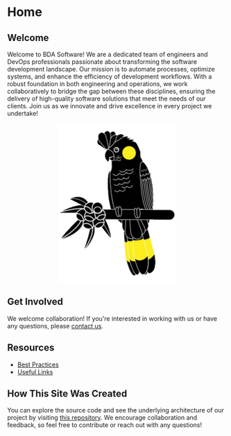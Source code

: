# Home

## Welcome

Welcome to BDA Software! We are a dedicated team of engineers and DevOps professionals passionate about transforming the software development landscape. Our mission is to automate processes, optimize systems, and enhance the efficiency of development workflows. With a robust foundation in both engineering and operations, we work collaboratively to bridge the gap between these disciplines, ensuring the delivery of high-quality software solutions that meet the needs of our clients. Join us as we innovate and drive excellence in every project we undertake!

<div style="text-align: center;">
    <img src="images/BlackCockatooNoBackground.png" alt="Cockatoo" />
</div>

## Get Involved

We welcome collaboration! If you're interested in working with us or have any questions, please [contact us](mailto:BDASoftware@exchange.boeing.com).

## Resources

- [Best Practices](Resources/Best_Practices.md)
- [Useful Links](Resources/Useful_Links.md)

## How This Site Was Created

You can explore the source code and see the underlying architecture of our project by visiting [this repository](https://git.web.boeing.com/bda-software/tools/bda-devsecops-standards). We encourage collaboration and feedback, so feel free to contribute or reach out with any questions!
